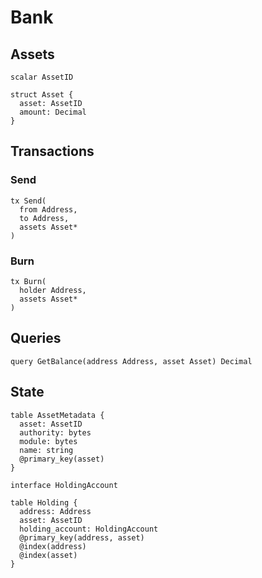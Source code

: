 # Bank

## Assets

```text
scalar AssetID

struct Asset {
  asset: AssetID
  amount: Decimal
}
```

## Transactions

### Send

```text
tx Send(
  from Address,
  to Address,
  assets Asset*
)
```

### Burn

```text
tx Burn(
  holder Address,
  assets Asset*
)
```

## Queries

```text
query GetBalance(address Address, asset Asset) Decimal
```

## State

```text
table AssetMetadata {
  asset: AssetID
  authority: bytes
  module: bytes
  name: string
  @primary_key(asset)
}

interface HoldingAccount

table Holding {
  address: Address
  asset: AssetID
  holding_account: HoldingAccount
  @primary_key(address, asset)
  @index(address)
  @index(asset)
}
```

